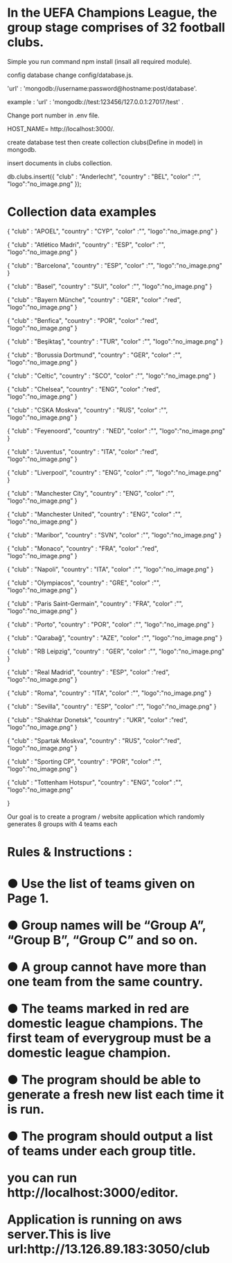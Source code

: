 # In the UEFA Champions League, the group stage comprises of 32 football clubs.
<p>Simple you run command npm install (insall all required module).</p>
<p>config database change config/database.js.  </p>
<p>'url' : 'mongodb://username:password@hostname:post/database'. </p>
<p>example : 'url' : 'mongodb://test:123456/127.0.0.1:27017/test' . </p>
<p>Change port number in .env file.</p>
<p>HOST_NAME= http://localhost:3000/. </p>
<p>create database test then create collection clubs(Define in model) in mongodb.</p>
<p>insert documents in clubs collection. </p>
<p>
db.clubs.insert({
    "club" : "Anderlecht",
    "country" : "BEL",
     "color" :"",
     "logo":"no_image.png"
});</p>
<h1>Collection data examples</h1>
<p>{
    "club" : "APOEL",
    "country" : "CYP",
     "color" :"",
     "logo":"no_image.png"
}</p>
<p>{
    "club" : "Atlético​ ​Madri",
    "country" : "ESP",
     "color" :"",
     "logo":"no_image.png"
}</p>

<p>{
    "club" : "Barcelona",
    "country" : "ESP",
     "color" :"",
     "logo":"no_image.png"
}</p>

<p>{
    "club" : "Basel",
    "country" : "SUI",
     "color" :"",
     "logo":"no_image.png"
}</p>
<p>{
    "club" : "Bayern​ ​Münche",
    "country" : "GER",
    "color" :"red",
     "logo":"no_image.png"
}</p>


<p>{
    "club" : "Benfica",
    "country" : "POR",
    "color" :"red",
     "logo":"no_image.png"
}</p>


<p>{
    "club" : "Beşiktaş",
    "country" : "TUR",
     "color" :"",
     "logo":"no_image.png"
}</p>


<p>{
    "club" : "Borussia​ ​Dortmund​",
    "country" : "GER",
     "color" :"",
     "logo":"no_image.png"
}


<p>{
    "club" : "Celtic",
    "country" : "SCO",
     "color" :"",
     "logo":"no_image.png"
}</p>


<p>{
    "club" : "Chelsea",
    "country" : "ENG",
    "color" :"red",
     "logo":"no_image.png"
}</p>


<p>{
    "club" : "CSKA​ ​Moskva​",
    "country" : "RUS",
     "color" :"",
     "logo":"no_image.png"
}</p>


<p>{
    "club" : "Feyenoord",
    "country" : "NED",
     "color" :"",
     "logo":"no_image.png"
}</p>


<p>{
    "club" : "Juventus",
    "country" : "ITA",
    "color" :"red",
     "logo":"no_image.png"
}</p>


<p>{
    "club" : "Liverpool",
    "country" : "ENG",
     "color" :"",
     "logo":"no_image.png"
}</p>


<p>{
    "club" : "Manchester​ ​City​",
    "country" : "ENG",
     "color" :"",
     "logo":"no_image.png"
}</p>


<p>{
    "club" : "Manchester​ ​United​",
    "country" : "ENG",
     "color" :"",
     "logo":"no_image.png"
}</p>


<p>{
    "club" : "Maribor​",
    "country" : "SVN",
     "color" :"",
     "logo":"no_image.png"
}</p>


<p>{
    "club" : "Monaco",
    "country" : "FRA",
    "color" :"red",
     "logo":"no_image.png"
}

<p>{
    "club" : "Napoli",
    "country" : "ITA",
     "color" :"",
     "logo":"no_image.png"
}</p>

<p>{
    "club" : "Olympiacos",
    "country" : "GRE",
     "color" :"",
     "logo":"no_image.png"
}</p>

<p>{
    "club" : "Paris​ ​Saint-Germain​",
    "country" : "FRA",
     "color" :"",
     "logo":"no_image.png"
}</p>

<p>{
    "club" : "Porto",
    "country" : "POR",
     "color" :"",
     "logo":"no_image.png"
}</p>

<p>{
    "club" : "Qarabağ",
    "country" : "AZE",
     "color" :"",
     "logo":"no_image.png"
}</p>
<p>{
    "club" : "RB​ ​Leipzig​",
    "country" : "GER",
     "color" :"",
     "logo":"no_image.png"
}</p>

<p>{
    "club" : "Real​ ​Madrid",
    "country" : "ESP",
    "color" :"red",
     "logo":"no_image.png"
}</p>

<p>{
    "club" : "Roma",
    "country" : "ITA",
     "color" :"",
     "logo":"no_image.png"
}</p>

<p>{
    "club" : "Sevilla",
    "country" : "ESP",
     "color" :"",
     "logo":"no_image.png"
}</p>

<p>{
    "club" : "Shakhtar​ ​Donetsk​",
    "country" : "UKR",
    "color" :"red",
     "logo":"no_image.png"
}</p>
<p>{
    "club" : "Spartak​ ​Moskva​",
    "country" : "RUS",
    "color":"red",
     "logo":"no_image.png"
}</p>

<p>{
    "club" : "Sporting​ ​CP​",
    "country" : "POR",
     "color" :"",
     "logo":"no_image.png"
}</p>

<p>{
    "club" : "Tottenham​ ​Hotspur",
    "country" : "ENG",
     "color" :"",
     "logo":"no_image.png"</p>
}</p>
<p>Our goal is to create a program / website application which randomly generates 8 groups
with 4 teams each</p>

<h1>Rules & Instructions :<h1>
<p>● Use the list of teams given on Page 1.</p>
<p>● Group names will be “Group A”, “Group B”, “Group C” and so on.</p>
<p>● A group cannot have more than one team from the same country.</p>
<p>● The teams marked in red are domestic league champions. The first team of everygroup must be a domestic league champion.</p>
<p>● The program should be able to generate a fresh new list each time it is run.</p>
<p>● The program should output a list of teams under each group title.</p>

<p>you can run http://localhost:3000/editor.</p>
<p>Application is running on aws server.This is live url:http://13.126.89.183:3050/club</p>
 
